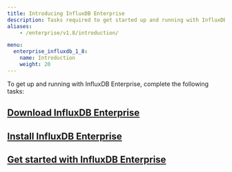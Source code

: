 ```yaml
---
title: Introducing InfluxDB Enterprise
description: Tasks required to get started up and running with InfluxDB Enterprise.
aliases:
    - /enterprise/v1.8/introduction/

menu:
  enterprise_influxdb_1_8:
    name: Introduction
    weight: 20
---
```


To get up and running with InfluxDB Enterprise, complete the following tasks:

## [Download InfluxDB Enterprise](/enterprise_influxdb/v1.8/introduction/download/)

## [Install InfluxDB Enterprise](/enterprise_influxdb/v1.8/introduction/installation_guidelines/)

## [Get started with InfluxDB Enterprise](/enterprise_influxdb/v1.8/introduction/getting-started/)
